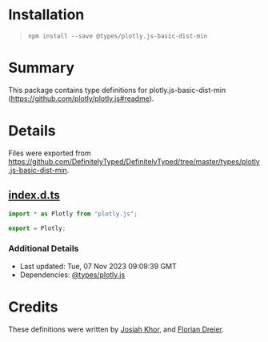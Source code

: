 # Installation
> `npm install --save @types/plotly.js-basic-dist-min`

# Summary
This package contains type definitions for plotly.js-basic-dist-min (https://github.com/plotly/plotly.js#readme).

# Details
Files were exported from https://github.com/DefinitelyTyped/DefinitelyTyped/tree/master/types/plotly.js-basic-dist-min.
## [index.d.ts](https://github.com/DefinitelyTyped/DefinitelyTyped/tree/master/types/plotly.js-basic-dist-min/index.d.ts)
````ts
import * as Plotly from "plotly.js";

export = Plotly;

````

### Additional Details
 * Last updated: Tue, 07 Nov 2023 09:09:39 GMT
 * Dependencies: [@types/plotly.js](https://npmjs.com/package/@types/plotly.js)

# Credits
These definitions were written by [Josiah Khor](https://github.com/josiahkhor), and [Florian Dreier](https://github.com/DreierF).
